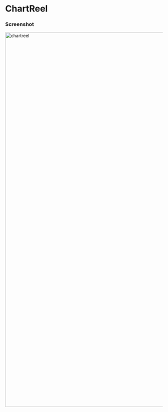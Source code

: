   # ChartReel
  
### Screenshot
<img width="1200" alt="chartreel" src="https://user-images.githubusercontent.com/76779409/187914263-35e19ed3-7202-4d33-9108-39750bfcaf6e.png">
